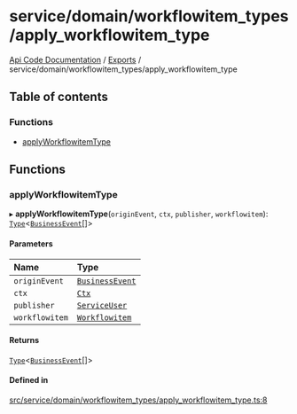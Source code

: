 # service/domain/workflowitem\_types/apply\_workflowitem\_type
 
[Api Code Documentation](../README.md) / [Exports](../modules.md) / service/domain/workflowitem\_types/apply\_workflowitem\_type

## Table of contents

### Functions

- [applyWorkflowitemType](service_domain_workflowitem_types_apply_workflowitem_type.md#applyworkflowitemtype)

## Functions

### applyWorkflowitemType

▸ **applyWorkflowitemType**(`originEvent`, `ctx`, `publisher`, `workflowitem`): [`Type`](result.md#type)\<[`BusinessEvent`](service_domain_business_event.md#businessevent)[]\>

#### Parameters

| Name | Type |
| :------ | :------ |
| `originEvent` | [`BusinessEvent`](service_domain_business_event.md#businessevent) |
| `ctx` | [`Ctx`](../interfaces/lib_ctx.Ctx.md) |
| `publisher` | [`ServiceUser`](../interfaces/service_domain_organization_service_user.ServiceUser.md) |
| `workflowitem` | [`Workflowitem`](../interfaces/service_domain_workflow_workflowitem.Workflowitem.md) |

#### Returns

[`Type`](result.md#type)\<[`BusinessEvent`](service_domain_business_event.md#businessevent)[]\>

#### Defined in

[src/service/domain/workflowitem_types/apply_workflowitem_type.ts:8](https://github.com/openkfw/TruBudget/blob/3cf6626/api/src/service/domain/workflowitem_types/apply_workflowitem_type.ts#L8)
